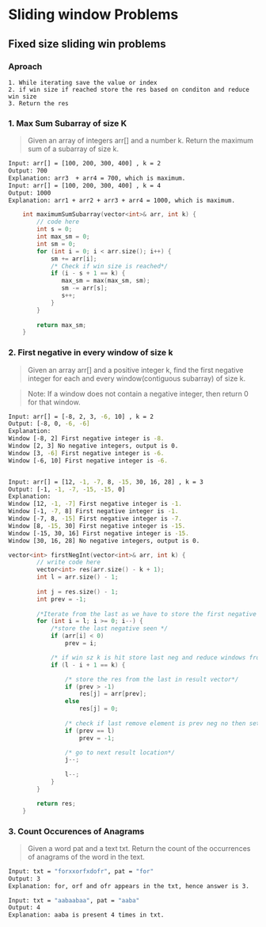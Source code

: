 # Sliding window Problems

## Fixed size sliding win problems
### Aproach
    1. While iterating save the value or index
    2. if win size if reached store the res based on conditon and reduce win size
    3. Return the res

### 1. Max Sum Subarray of size K
> Given an array of integers arr[]  and a number k. Return the maximum sum of a subarray of size k.
```bash
Input: arr[] = [100, 200, 300, 400] , k = 2
Output: 700
Explanation: arr3  + arr4 = 700, which is maximum.
Input: arr[] = [100, 200, 300, 400] , k = 4
Output: 1000
Explanation: arr1 + arr2 + arr3 + arr4 = 1000, which is maximum.
```

```cpp
    int maximumSumSubarray(vector<int>& arr, int k) {
        // code here
        int s = 0;
        int max_sm = 0;
        int sm = 0;
        for (int i = 0; i < arr.size(); i++) {
            sm += arr[i];
            /* Check if win size is reached*/
            if (i - s + 1 == k) {
               max_sm = max(max_sm, sm);
               sm -= arr[s];
               s++;
            }
        }
        
        return max_sm;
    }
```

### 2. First negative in every window of size k
> Given an array arr[]  and a positive integer k, find the first negative integer for each and every window(contiguous subarray) of size k.

> Note: If a window does not contain a negative integer, then return 0 for that window.
```bash
Input: arr[] = [-8, 2, 3, -6, 10] , k = 2
Output: [-8, 0, -6, -6]
Explanation:
Window [-8, 2] First negative integer is -8.
Window [2, 3] No negative integers, output is 0.
Window [3, -6] First negative integer is -6.
Window [-6, 10] First negative integer is -6.


Input: arr[] = [12, -1, -7, 8, -15, 30, 16, 28] , k = 3
Output: [-1, -1, -7, -15, -15, 0] 
Explanation:
Window [12, -1, -7] First negative integer is -1.
Window [-1, -7, 8] First negative integer is -1.
Window [-7, 8, -15] First negative integer is -7.
Window [8, -15, 30] First negative integer is -15.
Window [-15, 30, 16] First negative integer is -15.
Window [30, 16, 28] No negative integers, output is 0.
```

```cpp
vector<int> firstNegInt(vector<int>& arr, int k) {
        // write code here
        vector<int> res(arr.size() - k + 1);
        int l = arr.size() - 1;
        
        int j = res.size() - 1;
        int prev = -1;
        
        /*Iterate from the last as we have to store the first negative */
        for (int i = l; i >= 0; i--) {
            /*store the last negative seen */
            if (arr[i] < 0)
                prev = i;

            /* if win sz k is hit store last neg and reduce windows from end */
            if (l - i + 1 == k) {

                /* store the res from the last in result vector*/
                if (prev > -1)
                    res[j] = arr[prev];
                else
                    res[j] = 0;
                
                /* check if last remove element is prev neg no then set it to -1 */
                if (prev == l)
                    prev = -1;

                /* go to next result location*/
                j--;
                
                l--;
            }
        }

        return res;
    }
```

### 3. Count Occurences of Anagrams
> Given a word pat and a text txt. Return the count of the occurrences of anagrams of the word in the text.
```bash
Input: txt = "forxxorfxdofr", pat = "for"
Output: 3
Explanation: for, orf and ofr appears in the txt, hence answer is 3.

Input: txt = "aabaabaa", pat = "aaba"
Output: 4
Explanation: aaba is present 4 times in txt.
```

```cpp

```